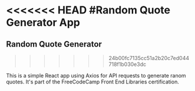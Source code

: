 <<<<<<< HEAD
#Random Quote Generator App
=======
## Random Quote Generator
>>>>>>> 24b00fc7135cc51a2b20c7ed044718f1b030e3dc

This is a simple React app using Axios for API requests to generate ranom quotes. It's part of the FreeCodeCamp Front End Libraries certification.
